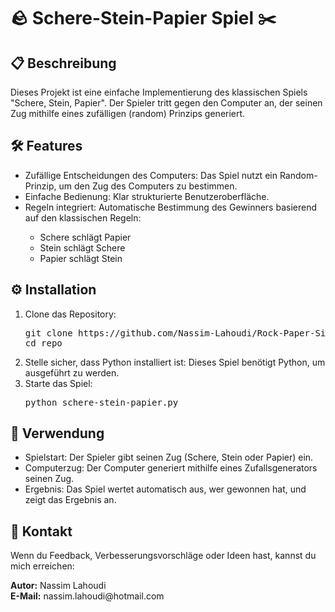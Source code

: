 <h1>🪨 Schere-Stein-Papier Spiel ✂️</h1>
<h2>📋 Beschreibung</h2>
<p>Dieses Projekt ist eine einfache Implementierung des klassischen Spiels "Schere, Stein, Papier". Der Spieler tritt gegen den Computer an, der seinen Zug mithilfe eines zufälligen (random) Prinzips generiert.</p>
<h2>🛠️ Features</h2>
<ul>
<li>Zufällige Entscheidungen des Computers: Das Spiel nutzt ein Random-Prinzip, um den Zug des Computers zu bestimmen.</li>
<li>Einfache Bedienung: Klar strukturierte Benutzeroberfläche.</li>
<li>Regeln integriert: Automatische Bestimmung des Gewinners basierend auf den klassischen Regeln:</li>
<ul>
<li>Schere schlägt Papier</li>
<li>Stein schlägt Schere</li>
<li>Papier schlägt Stein</li>
</ul>
</ul>
<h2>⚙️ Installation</h2>
<ol>
<li>Clone das Repository:
<pre>git clone https://github.com/Nassim-Lahoudi/Rock-Paper-Siccor-Game.git
cd repo</pre>
</li>
<li>Stelle sicher, dass Python installiert ist: Dieses Spiel benötigt Python, um ausgeführt zu werden.</li>
<li>Starte das Spiel:
<pre>python schere-stein-papier.py</pre>
</li>
</ol>
<h2>🚀 Verwendung</h2>
<ul>
<li>Spielstart: Der Spieler gibt seinen Zug (Schere, Stein oder Papier) ein.</li>
<li>Computerzug: Der Computer generiert mithilfe eines Zufallsgenerators seinen Zug.</li>
<li>Ergebnis: Das Spiel wertet automatisch aus, wer gewonnen hat, und zeigt das Ergebnis an.</li>
</ul>
<h2>📧 Kontakt</h2>
<p>Wenn du Feedback, Verbesserungsvorschläge oder Ideen hast, kannst du mich erreichen:</p>
<p><strong>Autor:</strong> Nassim Lahoudi<br>
<strong>E-Mail:</strong> nassim.lahoudi@hotmail.com</p>
